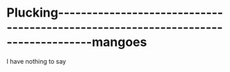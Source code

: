 # Plucking----------------------------------------------------------------------------------mangoes
I have nothing to say
